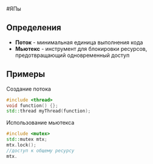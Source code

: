 #ЯПы 
## Определения
- **Поток** - минимальная единица выполнения кода
- **Мьютекс** - инструмент для блокировки ресурсов, предотвращающий одновременный доступ
## Примеры

Создание потока
```cpp
#include <thread>
void function() {};
std::thread myThread(function);
```

Использование мьютекса
```cpp
#include <mutex>
std::mutex mtx;
mtx.lock();
//доступ к общему ресурсу
mtx.
```